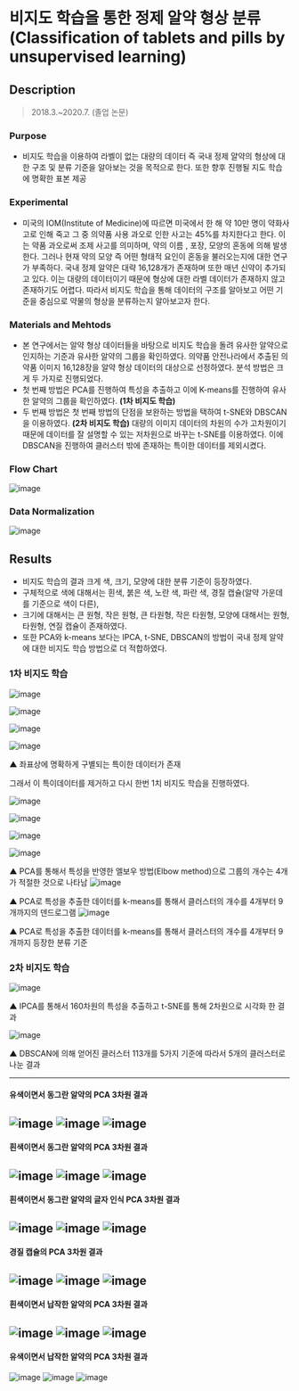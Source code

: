 # 비지도 학습을 통한 정제 알약 형상 분류 (Classification of tablets and pills by unsupervised learning)

## Description
> 2018.3.~2020.7. (졸업 논문)

### Purpose
- 비지도 학습을 이용하여 라벨이 없는 대량의 데이터 
즉 국내 정제 얄약의 형상에 대한 구조 및 분류 기준을 알아보는 것을 목적으로 한다. 
 또한 향후 진행될 지도 학습에 명확한 표본 제공
### Experimental
- 미국의 IOM(Institute of Medicine)에 따르면 미국에서 한 해 약 10만 명이 약화사고로 인해 죽고 그 중 의약품 사용 과오로 인한 사고는 45%를 차지한다고 한다.
이는 약품 과오로써 조제 사고를 의미하며, 약의 이름 , 포장, 모양의 혼동에 의해 발생한다. 
그러나 현재 약의 모양 즉 어떤 형태적 요인이 혼동을 불러오는지에 대한 연구가 부족하다. 
국내 정제 알약은 대략 16,128개가 존재하며 또한 매년 신약이 추가되고 있다. 
이는 대량의 데이터이기 때문에 형상에 대한 라벨 데이터가 존재하지 않고 존재하기도 어렵다.
따라서 비지도 학습을 통해 데이터의 구조를 알아보고 어떤 기준을 중심으로 약물의 형상을 분류하는지 알아보고자 한다.
### Materials and Mehtods
- 본 연구에서는 알약 형상 데이터들을 바탕으로 비지도 학습을 돌려 유사한 알약으로 인지하는 기준과 유사한 알약의 그룹을 확인하였다.
의약품 안전나라에서 추출된 의약품 이미지 16,128장을 알약 형상 데이터의 대상으로 선정하였다. 
분석 방법은 크게 두 가지로 진행되었다.
- 첫 번째 방법은 PCA를 진행하여 특성을 추출하고 이에 K-means를 진행하여 유사한 알약의 그룹을 확인하였다. **(1차 비지도 학습)**
- 두 번째 방법은 첫 번째 방법의 단점을 보완하는 방법을 택하여 t-SNE와 DBSCAN을 이용하였다. **(2차 비지도 학습)**
 대량의 이미지 데이터의 차원의 수가 고차원이기 때문에 데이터를 잘 설명할 수 있는 저차원으로 바꾸는 t-SNE를 이용하였다.
 이에 DBSCAN을 진행하여 클러스터 밖에 존재하는 특이한 데이터를 제외시켰다. 

### Flow Chart
![image](https://user-images.githubusercontent.com/108210958/224484791-704cf9b9-fbd8-47b7-89cb-69938f722da9.png)

### Data Normalization
![image](https://user-images.githubusercontent.com/108210958/224485112-15eb9b89-4e62-464d-8def-fad6a351e8aa.png)

## Results
- 비지도 학습의 결과 크게 색, 크기, 모양에 대한 분류 기준이 등장하였다.
- 구체적으로 색에 대해서는 흰색, 붉은 색, 노란 색, 파란 색, 경질 캡슐(알약 가운데를 기준으로 색이 다른), 
- 크기에 대해서는 큰 원형, 작은 원형, 큰 타원형, 작은 타원형, 모양에 대해서는 원형, 타원형, 연질 캡슐이 존재하였다. 
- 또한 PCA와 k-means 보다는 IPCA, t-SNE, DBSCAN의 방법이 국내 정제 알약에 대한 비지도 학습 방법으로 더 적합하였다. 

### 1차 비지도 학습
![image](https://user-images.githubusercontent.com/108210958/224485534-21d5a8ba-8932-480c-bc65-3c8e6239109c.png)

![image](https://user-images.githubusercontent.com/108210958/224485593-077f43f0-11c6-4d66-bd0e-273260578e85.png)

![image](https://user-images.githubusercontent.com/108210958/224485606-42769e93-c123-46e2-a9a2-5cddba64a9b0.png)

![image](https://user-images.githubusercontent.com/108210958/224485620-501d0744-cafb-42a9-851c-e690bb1f3b9d.png)


▲ 좌표상에 명확하게 구별되는 특이한 데이터가 존재

그래서 이 특이데이터를 제거하고 다시 한번 1치 비지도 학습을 진행하였다.

![image](https://user-images.githubusercontent.com/108210958/224485669-94e90b16-3b7a-4ecd-b57f-aa573558354d.png)

![image](https://user-images.githubusercontent.com/108210958/224485690-57090a2d-3245-4aa9-8c5b-ed36b294bb58.png)

![image](https://user-images.githubusercontent.com/108210958/224485699-379ee3ac-07eb-4eeb-83df-7d712f2892d3.png)

![image](https://user-images.githubusercontent.com/108210958/224485720-316ef3b1-4bfd-47b1-95ee-b12495cf0f8d.png)

▲ PCA를 통해서 특성을 반영한 엘보우 방법(Elbow method)으로 그룹의 개수는 4개가 적절한 것으로 나타남
![image](https://user-images.githubusercontent.com/108210958/224485754-3f6b4fab-4522-4bcb-961e-79225b716f6c.png)

▲ PCA로 특성을 추출한 데이터를 k-means를 통해서 클러스터의 개수를 4개부터 9개까지의 덴드로그램
![image](https://user-images.githubusercontent.com/108210958/224485774-34c597f0-9165-4871-94eb-79fe229fe16b.png)

▲ PCA로 특성을 추출한 데이터를 k-means를 통해서 클러스터의 개수를 4개부터 9개까지 등장한 분류 기준

### 2차 비지도 학습
![image](https://user-images.githubusercontent.com/108210958/224486666-cf381c82-52e1-4d17-80d4-c57821512d30.png)

▲ IPCA를 통해서 160차원의 특성을 추출하고 t-SNE를 통해 2차원으로 시각화 한 결과

![image](https://user-images.githubusercontent.com/108210958/224486757-2f755eaa-7644-4552-8f5b-3d4828c266fe.png)

▲ DBSCAN에 의해 얻어진 클러스터 113개를 5가지 기준에 따라서 5개의 클러스터로 나눈 결과

------------------------------------------------------
#### 유색이면서 동그란 알약의 PCA 3차원 결과
![image](https://user-images.githubusercontent.com/108210958/224487149-e3727022-c0d0-4e72-a028-ce57ad750f71.png)
![image](https://user-images.githubusercontent.com/108210958/224487153-7e68c942-b9ed-4a63-8c91-1869a4926888.png)
![image](https://user-images.githubusercontent.com/108210958/224487156-dd916f5c-2d8b-495b-8099-87911da65998.png)
-----------------------------------------------------
#### 흰색이면서 동그란 알약의 PCA 3차원 결과
![image](https://user-images.githubusercontent.com/108210958/224487174-f423a6c6-1b07-488a-8029-82648cca816d.png)
![image](https://user-images.githubusercontent.com/108210958/224487179-0d1253c8-ff56-4fb1-8e1f-bef514dec2a9.png)
![image](https://user-images.githubusercontent.com/108210958/224487181-23d80ed5-a8a7-49f6-aa6d-45ef6b8e0fad.png)
---------------------------------------------------------
#### 흰색이면서 동그란 알약의 글자 인식 PCA 3차원 결과
![image](https://user-images.githubusercontent.com/108210958/224487201-e1e3e58b-1948-4646-aa84-0b9ab0e5ec46.png)
![image](https://user-images.githubusercontent.com/108210958/224487206-fc7e2559-e7ae-45b3-b44c-b1709400a85e.png)
![image](https://user-images.githubusercontent.com/108210958/224487210-4d5b173c-64d4-4e14-b8e2-64f7144bb4c2.png)
-----------------------------------------------------------
#### 경질 캡슐의 PCA 3차원 결과
![image](https://user-images.githubusercontent.com/108210958/224487224-57fa4734-01c0-44aa-885d-dde8ceb75e66.png)
![image](https://user-images.githubusercontent.com/108210958/224487228-51e6eb2e-bd21-4ee6-9677-599672db0ce7.png)
![image](https://user-images.githubusercontent.com/108210958/224487233-dfa85cc7-b7d8-4abd-beb0-42c6e3bc328f.png)
------------------------------------------------------
#### 흰색이면서 납작한 알약의 PCA 3차원 결과
![image](https://user-images.githubusercontent.com/108210958/224487247-ddc0996c-79f2-4084-b70c-85d520c6f8df.png)
![image](https://user-images.githubusercontent.com/108210958/224487253-b8b66053-00ae-4db3-a99e-e9d1443f4f11.png)
![image](https://user-images.githubusercontent.com/108210958/224487254-e7e020f8-4d65-4f59-885f-2df2216b1f32.png)
------------------------------------------------------------
#### 유색이면서 납작한 알약의 PCA 3차원 결과
![image](https://user-images.githubusercontent.com/108210958/224487274-6f807586-91f9-4828-8d82-4e9fa236b9e0.png)
![image](https://user-images.githubusercontent.com/108210958/224487279-5965c433-e064-4421-bd8f-323c072e2133.png)
![image](https://user-images.githubusercontent.com/108210958/224487284-b8528a87-72c0-4433-b45e-36aabba8b9cf.png)





